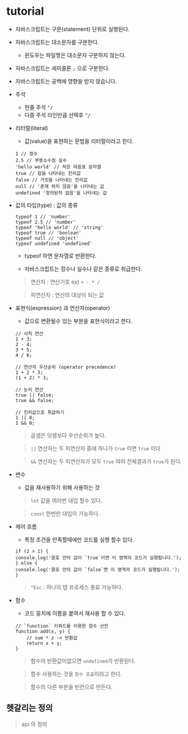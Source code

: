 # tutorial

- 자바스크립트는 구문(statement) 단위로 실행된다.
- 자바스크립트는 대소문자를 구분한다.
    - 윈도우는 파일명은 대소문자 구분하지 않는다.
- 자바스크립트는 세미콜론 `;` 으로 구분한다.
- 자바스크립트는 공백에 영향을 받지 않습니다.
- 주석

    - 한줄 주석 `^/`
    - 다중 주석 라인만큼 선택후 `^/`
    
- 리터럴(literal)

    - 값(value)을 표현하는 문법을 리터럴이라고 한다.
    
    ```
    1 // 정수
    2.5 // 부동소수점 실수
    'hello world' // 작은 따옴표 문자열 
    true // 참을 나타내는 진리값
    false // 거짓을 나타내는 진리값
    null // '존재 하지 않음'을 나타내는 값
    undefined '정의된적 없음'을 나타내는 값
    ```
- 값의 타입(type) : 값의 종류

    ```
    typeof 1 // 'number'
    typeof 2.5 // 'number'
    typeof 'hello world' // 'string'
    typeof true // 'boolean'
    typeof null // 'object'
    typeof undefined 'undefined'
    ```
    
    - typeof 하면 문자열로 반환한다.
    
    - 자바스크립트는 정수나 실수나 같은 종류로 취급한다.
    
    > 연산자 : 연산기호 ex) ` + - * / ` 

    > 피연산자 : 연산의 대상이 되는 값

- 표현식(expression) 과 연산자(operator)

    - 값으로 변환될수 있는 부분을 표현식이라고 한다.
    
    ```
    // 사칙 연산
    1 + 3;
    2 - 4;
    3 * 5;
    4 / 6;

    // 연산자 우선순위 (operator precedence)
    1 + 2 * 3;
    (1 + 2) * 3;

    // 논리 연산
    true || false;
    true && false;

    // 진리값으로 취급하기
    1 || 0;
    1 && 0;
    ```

    > 곱셈은 덧셈보다 우선순위가 높다.

    > `||` 연산자는 두 피연산자 중에 하나가 `true` 이면 `true` 이다

    > `&&` 연산자는 두 피연산자가 모두 `true` 여야 전체결과가 `true`가 된다.

- 변수 

    - 값을 재사용하기 위해 사용하는 것
    
    

    > `let` 값을 여러번 대입 할수 있다.

    > `const` 한번만 대입이 가능하다.

- 제어 흐름
    - 특정 조건을 만족할때에만 코드를 실행 할수 있다.

    ```
    if (2 > 1) {
    console.log('괄호 안의 값이 `true`이면 이 영역의 코드가 실행됩니다.');
    } else {
    console.log('괄호 안의 값이 `false`면 이 영역의 코드가 실행됩니다.');
    }
    ```         

    > `^Esc` : 하나의 탭 프로세스 종료 가능하다.

- 함수

    - 코드 뭉치에 이름을 붙여서 재사용 할 수 있다.
    
    ```
    // `function` 키워드를 이용한 함수 선언
    function add(x, y) {
        // sum * z -> 반환값
        return x + y;
    }
    ```

    > 함수의 반환값이없으면 `undefined`가 반환된다.

    > 함수 사용하는 것을 `함수 호출`이라고 한다.

    > 함수의 다른 부분을 빈칸으로 만든다. 

## 헷갈리는 정의

> api 의 정의








